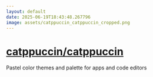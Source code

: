```yaml
---
layout: default
date: 2025-06-19T18:43:48.267796
image: assets/catppuccin_catppuccin_cropped.png
---
```


# [catppuccin/catppuccin](https://github.com/catppuccin/catppuccin)

Pastel color themes and palette for apps and code editors
